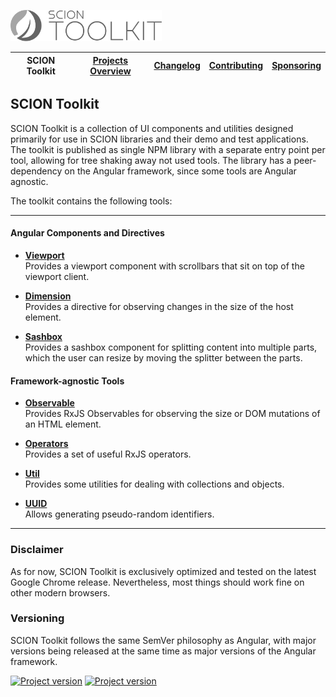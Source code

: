 <a href="/README.md"><img src="/docs/branding/scion-toolkit.svg" height="50" alt="SCION Toolkit"></a>

| SCION Toolkit | [Projects Overview][menu-projects-overview] | [Changelog][menu-changelog] | [Contributing][menu-contributing] | [Sponsoring][menu-sponsoring] |  
| --- | --- | --- | --- | --- |

## SCION Toolkit

SCION Toolkit is a collection of UI components and utilities designed primarily for use in SCION libraries and their demo and test applications. The toolkit is published as single NPM library with a separate entry point per tool, allowing for tree shaking away not used tools. The library has a peer-dependency on the Angular framework, since some tools are Angular agnostic.

The toolkit contains the following tools:

***

#### Angular Components and Directives

- [**Viewport**][link-tool-viewport]\
  Provides a viewport component with scrollbars that sit on top of the viewport client.

- [**Dimension**][link-tool-dimension]\
  Provides a directive for observing changes in the size of the host element.

- [**Sashbox**][link-tool-sashbox]\
Provides a sashbox component for splitting content into multiple parts, which the user can resize by moving the splitter between the parts.

#### Framework-agnostic Tools

- [**Observable**][link-tool-observable]\
  Provides RxJS Observables for observing the size or DOM mutations of an HTML element.
   
- [**Operators**][link-tool-operators]\
  Provides a set of useful RxJS operators. 

- [**Util**][link-tool-util]\
  Provides some utilities for dealing with collections and objects. 

- [**UUID**][link-tool-uuid]\
  Allows generating pseudo-random identifiers.
   
   
***

### Disclaimer
As for now, SCION Toolkit is exclusively optimized and tested on the latest Google Chrome release. Nevertheless, most things should work fine on other modern browsers.

### Versioning
SCION Toolkit follows the same SemVer philosophy as Angular, with major versions being released at the same time as major versions of the Angular framework. 

[![Project version](https://img.shields.io/npm/v/@scion/toolkit.svg)][link-download] [![Project version](https://img.shields.io/npm/v/@scion/toolkit/next.svg)][link-download]

[menu-home]: /README.md
[menu-projects-overview]: /docs/projects-overview.md
[menu-changelog]: /docs/changelog.md
[menu-contributing]: /CONTRIBUTING.md
[menu-sponsoring]: /docs/sponsoring.md

[link-download]: https://www.npmjs.com/package/@scion/toolkit
[link-tool-viewport]: /docs/tools/viewport.md
[link-tool-dimension]: /docs/tools/dimension.md
[link-tool-sashbox]: /docs/tools/sashbox.md
[link-tool-observable]: /docs/tools/observable.md
[link-tool-operators]: /docs/tools/operators.md
[link-tool-util]: /docs/tools/util.md
[link-tool-uuid]: /docs/tools/uuid.md
